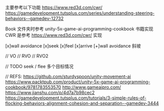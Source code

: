 主要参考以下功能
https://www.red3d.com/cwr/
https://gamedevelopment.tutsplus.com/series/understanding-steering-behaviors--gamedev-12732


Book 文件夹时参考 unity-5x-game-ai-programming-cookbook 书籍实现
CWR 是参考 https://www.red3d.com/cwr/ 实现

[x]wall avoidance
[x]seek
[x]feel
[x]arrive
[+]wall avoidance 斜坡

// VO
// RVO
// RVO2

// TODO
seek / flee 多个目标情况

// REFS:
https://github.com/sturdyspoon/unity-movement-ai
https://www.packtpub.com/product/unity-5x-game-ai-programming-cookbook/9781783553570
http://www.gameaipro.com/
https://www.jianshu.com/p/4d7a7b98cec2
https://gamedevelopment.tutsplus.com/tutorials/3-simple-rules-of-flocking-behaviors-alignment-cohesion-and-separation--gamedev-3444

